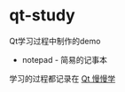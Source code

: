 # qt-study

Qt学习过程中制作的demo

* notepad - 简易的记事本

学习的过程都记录在 [Qt 慢慢学](https://www.jianshu.com/c/7254d0b3f0b3)

